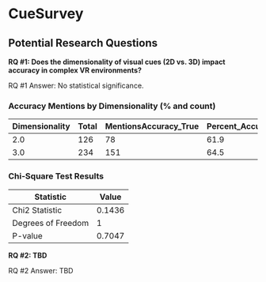 # CueSurvey

## Potential Research Questions

**RQ #1: Does the dimensionality of visual cues (2D vs. 3D) impact accuracy in complex VR environments?**

RQ #1 Answer: No statistical significance.

### Accuracy Mentions by Dimensionality (% and count)

| Dimensionality | Total | MentionsAccuracy_True | Percent_Accuracy |
|---------------|-------|----------------------|------------------|
| 2.0           | 126   | 78                   | 61.9             |
| 3.0           | 234   | 151                  | 64.5             |


### Chi-Square Test Results

| Statistic           | Value  |
|---------------------|--------|
| Chi2 Statistic      | 0.1436 |
| Degrees of Freedom  | 1      |
| P-value             | 0.7047 |

**RQ #2: TBD**

RQ #2 Answer: TBD